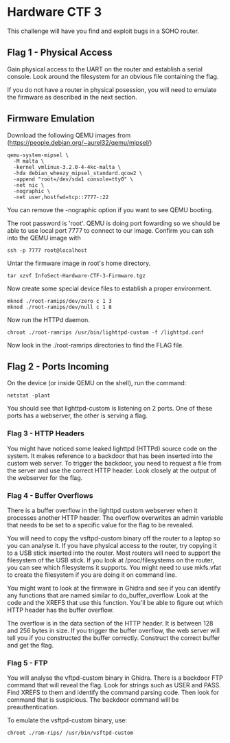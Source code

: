 # Hardware CTF 3

This challenge will have you find and exploit bugs in a SOHO router.

## Flag 1 - Physical Access

Gain physical access to the UART on the router and establish a serial console. Look around the filesystem for an obvious file containing the flag.

If you do not have a router in physical posession, you will need to emulate the firmware as described in the next section.

## Firmware Emulation

Download the following QEMU images from (https://people.debian.org/~aurel32/qemu/mipsel/)


```
qemu-system-mipsel \ 
  -M malta \ 
  -kernel vmlinux-3.2.0-4-4kc-malta \ 
  -hda debian_wheezy_mipsel_standard.qcow2 \ 
  -append "root=/dev/sda1 console=tty0" \ 
  -net nic \ 
  -nographic \ 
  -net user,hostfwd=tcp::7777-:22
```

You can remove the -nographic option if you want to see QEMU booting.

The root password is 'root'. QEMU is doing port fowarding so we should be able to use local port 7777 to connect to our image. Confirm you can ssh into the QEMU image with
```
ssh -p 7777 root@localhost
```

Untar the firmware image in root's home directory.

```
tar xzvf InfoSect-Hardware-CTF-3-Firmware.tgz
```

Now create some special device files to establish a proper environment.

```
mknod ./root-ramips/dev/zero c 1 3
mknod ./root-ramips/dev/null c 1 8
```

Now run the HTTPd daemon.

```
chroot ./root-ramrips /usr/bin/lighttpd-custom -f /lighttpd.conf
```

Now look in the ./root-ramrips directories to find the FLAG file.

## Flag 2 - Ports Incoming

On the device (or inside QEMU on the shell), run the command:

```
netstat -plant
```

You should see that lighttpd-custom is listening on 2 ports. One of these ports has a webserver, the other is serving a flag.

### Flag 3 - HTTP Headers

You might have noticed some leaked lighttpd (HTTPd) source code on the system. It makes reference to a backdoor that has been inserted into the custom web server. To trigger the backdoor, you need to request a file from the server and use the correct HTTP header. Look closely at the output of the webserver for the flag.

### Flag 4 - Buffer Overflows

There is a buffer overflow in the lighttpd custom webserver when it processes another HTTP header. The overflow overwrites an admin variable that needs to be set to a specific value for the flag to be revealed.

You will need to copy the vsftpd-custom binary off the router to a laptop so you can analyse it. If you have physical access to the router, try copying it to a USB stick inserted into the router. Most routers will need to support the filesystem of the USB stick. If you look at /proc/filesystems on the router, you can see which filesystems it supports. You might need to use mkfs.vfat to create the filesystem if you are doing it on command line.

You might want to look at the firmware in Ghidra and see if you can identify any functions that are named similar to do_buffer_overflow. Look at the code and the XREFS that use this function. You'll be able to figure out which HTTP header has the buffer overflow.

The overflow is in the data section of the HTTP header. It is between 128 and 256 bytes in size. If you trigger the buffer overflow, the web server will tell you if you constructed the buffer correctly. Construct the correct buffer and get the flag.

### Flag 5 - FTP

You will analyse the vftpd-custom binary in Ghidra. There is a backdoor FTP command that will reveal the flag. Look for strings such as USER and PASS. Find XREFS to them and identify the command parsing code. Then look for command that is suspicious. The backdoor command will be preauthentication.

To emulate the vsftpd-custom binary, use:

```
chroot ./ram-rips/ /usr/bin/vsftpd-custom
```
